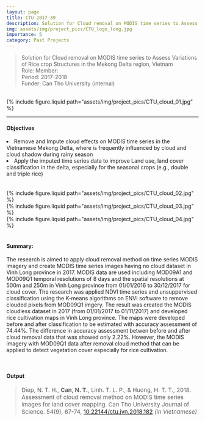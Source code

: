 ```yaml
---
layout: page
title: CTU-2017-39 
description: Solution for Cloud removal on MODIS time series to Assess Variations of Rice crop Structures in the Mekong Delta region, Vietnam; Funded by Can Tho University [2017-2018]
img: assets/img/project_pics/CTU_logo_long.jpg
importance: 5
category: Past Projects
---
```


> Solution for Cloud removal on MODIS time series to Assess Variations of Rice crop Structures in the Mekong Delta region, Vietnam<br>
> Role: Member:  <br>
> Period: 2017-2018 <br>
> Funder: Can Tho University (internal)<br>

<br>

<div class="col-sm mt-3 mt-md-0">
    {% include figure.liquid path="assets/img/project_pics/CTU_cloud_01.jpg" %}
</div>

<hr>


#### **Objectives** <br>

<li>Remove and Impute cloud effects on MODIS time series in the Vietnamese Mekong Delta, where is frequently influenced by cloud and cloud shadow during rainy season</li>

<li>Apply the imputed time series data to improve Land use, land cover classification in the delta, especially for the seasonal crops (e.g., double and triple rice)</li><br>

<br>

<div class="col-sm mt-3 mt-md-0">
    {% include figure.liquid path="assets/img/project_pics/CTU_cloud_02.jpg" %}
</div>

<div class="col-sm mt-3 mt-md-0">
    {% include figure.liquid path="assets/img/project_pics/CTU_cloud_03.jpg" %}
</div>

<div class="col-sm mt-3 mt-md-0">
    {% include figure.liquid path="assets/img/project_pics/CTU_cloud_04.jpg" %}
</div>


<br>


#### **Summary:** <br> 

<p>The research is aimed to apply cloud removal method on time series MODIS imagery and create MODIS time series images having no cloud dataset in Vinh Long province in 2017. MODIS data are used including MOD09A1 and MOD09Q1 temporal resolutions of 8 days and the spatial resolutions at 500m and 250m in ​​Vinh Long province from 01/01/2016 to 30/12/2017 for cloud cover. The research was applied NDVI time series and unsuppervised classification using the K-means algorithms on ENVI software to remove clouded pixels from MOD09Q1 imgery. The result was created the MODIS cloudless dataset in 2017 (from 01/01/2017 to 01/11/2017) and developed rice cultivation maps in Vinh Long province. The maps were developed before and after classification to be estimated with accuracy assessment of 74.44%. The difference in accuracy assessment betwen before and after cloud removal data that was showed only 2.22%. However, the MODIS imagery with MOD09Q1 data after removal cloud method that can be applied to detect vegetation cover especially for rice cultivation. </p>

<br>

#### **Output**

> <p style="font-size:15px"> Diep, N. T. H., <b>Can, N. T.</b>, Linh. T. L. P., & Huong, H. T. T., 2018. Assessment of cloud removal method on MODIS time series images for land cover mapping. Can Tho University Journal of Science. 54(9), 67-74, <a href="https://doi.org/10.22144/ctu.jvn.2018.182">  10.22144/ctu.jvn.2018.182</a> <i>(in Vietnamese)</i></p> 
